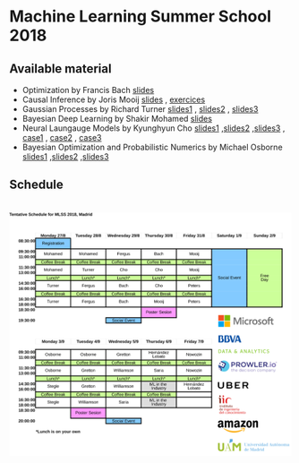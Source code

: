 # Machine Learning Summer School 2018

## Available material

- Optimization by Francis Bach [slides](slides/francis_bach_optimization/bach.pdf)
- Causal Inference by Joris Mooij
[slides](slides/joris_mooij_causal_inference/mooij.pdf)
, [exercices](slides/joris_mooij_causal_inference/mooij_ex.pdf)
- Gaussian Processes by Richard Turner [slides1](slides/richard_turner_gaussian_processes/turner1.pdf)
, [slides2](slides/richard_turner_gaussian_processes/turner2.pdf)
, [slides3](slides/richard_turner_gaussian_processes/turner3.pdf)
- Bayesian Deep Learning by Shakir Mohamed [slides](slides/shakir_mohamed_bayesian_deep_learning/mohamed.pdf)
- Neural Laungauge Models by Kyunghyun Cho
 [slides1](slides/kyunghyun_cho_neural_language_models/cho1.pptx)
,[slides2](slides/kyunghyun_cho_neural_language_models/cho2.pptx)
,[slides3](slides/kyunghyun_cho_neural_language_models/cho3.pptx)
,  [case1](slides/kyunghyun_cho_neural_language_models/cho_case1.pptx)
,  [case2](slides/kyunghyun_cho_neural_language_models/cho_case2.pptx)
,  [case3](slides/kyunghyun_cho_neural_language_models/cho_case3.pptx)
- Bayesian Optimization and Probabilistic Numerics by Michael Osborne [slides1](slides/michael_osborne_bayesian_optimization_and_prob_numerics/osborne1.pdf)
,[slides2](slides/michael_osborne_bayesian_optimization_and_prob_numerics/osborne2.pdf)
,[slides3](slides/michael_osborne_bayesian_optimization_and_prob_numerics/osborne3.pdf)


## Schedule

<p align="center">
  <img alt="schedule" src="figures/schedule_MLSS_2018_logos.svg" vspace="20" widht="80%"/>
</p>
